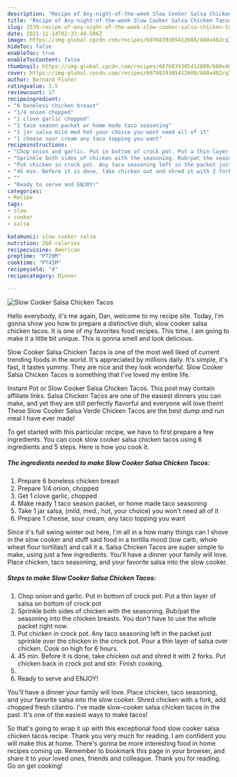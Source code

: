 ```yaml
---
description: "Recipe of Any-night-of-the-week Slow Cooker Salsa Chicken Tacos"
title: "Recipe of Any-night-of-the-week Slow Cooker Salsa Chicken Tacos"
slug: 3539-recipe-of-any-night-of-the-week-slow-cooker-salsa-chicken-tacos
date: 2021-11-14T02:33:44.586Z
image: https://img-global.cpcdn.com/recipes/6076839305412608/680x482cq70/slow-cooker-salsa-chicken-tacos-recipe-main-photo.jpg
hideToc: false
enableToc: true
enableTocContent: false
thumbnail: https://img-global.cpcdn.com/recipes/6076839305412608/680x482cq70/slow-cooker-salsa-chicken-tacos-recipe-main-photo.jpg
cover: https://img-global.cpcdn.com/recipes/6076839305412608/680x482cq70/slow-cooker-salsa-chicken-tacos-recipe-main-photo.jpg
author: Bernard Fisher
ratingvalue: 3.5
reviewcount: 17
recipeingredient:
- "6 boneless chicken breast"
- "1/4 onion chopped"
- "1 clove garlic chopped"
- "1 taco season packet or home made taco seasoning"
- "1 jar salsa mild med hot your choice you wont need all of it"
- "1 cheese sour cream any taco topping you want"
recipeinstructions:
- "Chop onion and garlic. Put in bottom of crock pot. Put a thin layer of salsa on bottom of crock pot"
- "Sprinkle both sides of chicken with the seasoning. Rub/pat the seasoning into the chicken breasts. You don&#39;t have to use the whole packet right now."
- "Put chicken in crock pot. Any taco seasoning left in the packet just sprinkle over the chicken in the crock pot. Pour a thin layer of salsa over chicken. Cook on high for 6 hours."
- "45 min. Before it is done, take chicken out and shred it with 2 forks. Put chicken back in crock pot and stir. Finish cooking."
- ""
- "Ready to serve and ENJOY!"
categories:
- Recipe
tags:
- slow
- cooker
- salsa

katakunci: slow cooker salsa 
nutrition: 268 calories
recipecuisine: American
preptime: "PT20M"
cooktime: "PT45M"
recipeyield: "4"
recipecategory: Dinner

---
```



![Slow Cooker Salsa Chicken Tacos](https://img-global.cpcdn.com/recipes/6076839305412608/680x482cq70/slow-cooker-salsa-chicken-tacos-recipe-main-photo.jpg)

Hello everybody, it's me again, Dan, welcome to my recipe site. Today, I'm gonna show you how to prepare a distinctive dish, slow cooker salsa chicken tacos. It is one of my favorites food recipes. This time, I am going to make it a little bit unique. This is gonna smell and look delicious.

Slow Cooker Salsa Chicken Tacos is one of the most well liked of current trending foods in the world. It's appreciated by millions daily. It's simple, it's fast, it tastes yummy. They are nice and they look wonderful. Slow Cooker Salsa Chicken Tacos is something that I've loved my entire life.

Instant Pot or Slow Cooker Salsa Chicken Tacos. This post may contain affiliate links. Salsa Chicken Tacos are one of the easiest dinners you can make, and yet they are still perfectly flavorful and everyone will love them! These Slow Cooker Salsa Verde Chicken Tacos are the best *dump and run* meal I have ever made!


To get started with this particular recipe, we have to first prepare a few ingredients. You can cook slow cooker salsa chicken tacos using 6 ingredients and 5 steps. Here is how you cook it.

<!--inarticleads1-->

##### The ingredients needed to make Slow Cooker Salsa Chicken Tacos:

1. Prepare 6 boneless chicken breast
1. Prepare 1/4 onion, chopped
1. Get 1 clove garlic, chopped
1. Make ready 1 taco season packet, or home made taco seasoning
1. Take 1 jar salsa, (mild, med., hot, your choice) you won&#39;t need all of it
1. Prepare 1 cheese, sour cream, any taco topping you want


Since it&#39;s full swing winter out here, I&#39;m all in a how many things can I shove in the slow cooker and stuff said food in a tortilla mood (low carb, whole wheat flour tortillas!) and call it a. Salsa Chicken Tacos are super simple to make, using just a few ingredients. You&#39;ll have a dinner your family will love. Place chicken, taco seasoning, and your favorite salsa into the slow cooker. 

<!--inarticleads2-->

##### Steps to make Slow Cooker Salsa Chicken Tacos:

1. Chop onion and garlic. Put in bottom of crock pot. Put a thin layer of salsa on bottom of crock pot
1. Sprinkle both sides of chicken with the seasoning. Rub/pat the seasoning into the chicken breasts. You don&#39;t have to use the whole packet right now.
1. Put chicken in crock pot. Any taco seasoning left in the packet just sprinkle over the chicken in the crock pot. Pour a thin layer of salsa over chicken. Cook on high for 6 hours.
1. 45 min. Before it is done, take chicken out and shred it with 2 forks. Put chicken back in crock pot and stir. Finish cooking.
1. 
1. Ready to serve and ENJOY!

You&#39;ll have a dinner your family will love. Place chicken, taco seasoning, and your favorite salsa into the slow cooker. Shred chicken with a fork, add chopped fresh cilantro. I&#39;ve made slow-cooker salsa chicken tacos in the past. It&#39;s one of the easiest ways to make tacos! 

So that's going to wrap it up with this exceptional food slow cooker salsa chicken tacos recipe. Thank you very much for reading. I am confident you will make this at home. There's gonna be more interesting food in home recipes coming up. Remember to bookmark this page in your browser, and share it to your loved ones, friends and colleague. Thank you for reading. Go on get cooking!
